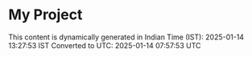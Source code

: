 # My Project

This content is dynamically generated in Indian Time (IST): 2025-01-14 13:27:53 IST
Converted to UTC: 2025-01-14 07:57:53 UTC
